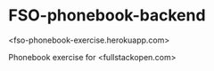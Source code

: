 # FSO-phonebook-backend

<fso-phonebook-exercise.herokuapp.com>

Phonebook exercise for <fullstackopen.com>
